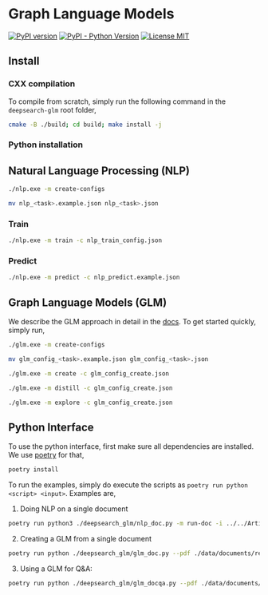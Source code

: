 # Graph Language Models

[![PyPI version](https://img.shields.io/pypi/v/deepsearch-glm)](https://pypi.org/project/deepsearch-glm/)
[![PyPI - Python Version](https://img.shields.io/pypi/pyversions/deepsearch-glm)](https://pypi.org/project/deepsearch-glm/)
[![License MIT](https://img.shields.io/github/license/ds4sd/deepsearch-glm)](https://opensource.org/licenses/MIT)

## Install

### CXX compilation

To compile from scratch, simply run the following command in the `deepsearch-glm` root folder, 

```sh
cmake -B ./build; cd build; make install -j
```

### Python installation



## Natural Language Processing (NLP)

```sh
./nlp.exe -m create-configs
```

```sh
mv nlp_<task>.example.json nlp_<task>.json
```

### Train

```sh
./nlp.exe -m train -c nlp_train_config.json
```

### Predict

```sh
./nlp.exe -m predict -c nlp_predict.example.json
```

## Graph Language Models (GLM)

We describe the GLM approach in detail in the [docs](./docs/glm/glm.md). To get started quickly, simply run,

```sh
./glm.exe -m create-configs
```

```sh
mv glm_config_<task>.example.json glm_config_<task>.json
```

```sh
./glm.exe -m create -c glm_config_create.json
```

```sh
./glm.exe -m distill -c glm_config_create.json
```

```sh
./glm.exe -m explore -c glm_config_create.json
```

## Python Interface

To use the python interface, first make sure all dependencies are installed. We use [poetry](https://python-poetry.org/docs/) for that,

```sh
poetry install
```

To run the examples, simply do execute the scripts as `poetry run python <script> <input>`. Examples are,

1. Doing NLP on a single document
```sh
poetry run python3 ./deepsearch_glm/nlp_doc.py -m run-doc -i ../../Articles-v2/2302.05420.json --vpage 10
```
2. Creating a GLM from a single document
```sh
poetry run python ./deepsearch_glm/glm_doc.py --pdf ./data/documents/reports/2022-ibm-annual-report.pdf
```
3. Using a GLM for Q&A:
```sh
poetry run python ./deepsearch_glm/glm_docqa.py --pdf ./data/documents/reports/2022-ibm-annual-report.pdf
```
